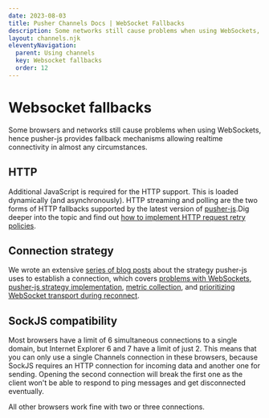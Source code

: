 ```yaml
---
date: 2023-08-03
title: Pusher Channels Docs | WebSocket Fallbacks
description: Some networks still cause problems when using WebSockets, so pusher-js provides fallback mechanisms to allow realtime connectivity in almost any circumstances.
layout: channels.njk
eleventyNavigation:
  parent: Using channels
  key: Websocket fallbacks
  order: 12
---
```


# Websocket fallbacks

Some browsers and networks still cause problems when using WebSockets, hence pusher-js provides fallback mechanisms allowing realtime connectivity in almost any circumstances.

## HTTP

Additional JavaScript is required for the HTTP support. This is loaded dynamically (and asynchronously). HTTP streaming and polling are the two forms of HTTP fallbacks supported by the latest version of [pusher-js](https://github.com/pusher/pusher-js).Dig deeper into the topic and find out [how to implement HTTP request retry policies](https://pusher.com/blog/how-to-implement-http-request-retry-policies/).

## Connection strategy

We wrote an extensive [series of blog posts](https://blog.pusher.com/how-we-built-pusher-js-2-0-part-3-metrics/) about the strategy pusher-js uses to establish a connection, which covers [problems with WebSockets](https://blog.pusher.com/how-we-built-pusher20-part-1/), [pusher-js strategy implementation](https://blog.pusher.com/how-we-built-pusher-js-2-0-part-2-implementation/), [metric collection](https://blog.pusher.com/how-we-built-pusher-js-2-0-part-3-metrics/), and [prioritizing WebSocket transport during reconnect](https://pusher.com/blog/pusher-js-updates-improved-reconnection-and-transport-caching-strategy/).

## SockJS compatibility

Most browsers have a limit of 6 simultaneous connections to a single domain, but Internet Explorer 6 and 7 have a limit of just 2. This means that you can only use a single Channels connection in these browsers, because SockJS requires an HTTP connection for incoming data and another one for sending. Opening the second connection will break the first one as the client won't be able to respond to ping messages and get disconnected eventually.

All other browsers work fine with two or three connections.
